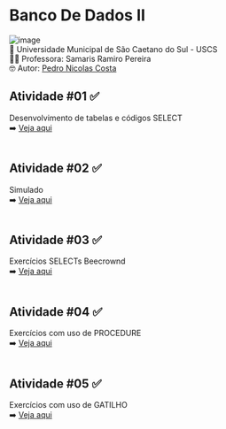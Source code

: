# Banco De Dados II
![image](https://github.com/user-attachments/assets/5610149d-26d7-4529-906a-d33bec0aee92)<br>
🏫 Universidade Municipal de São Caetano do Sul - USCS<br>
👨‍🏫 Professora: Samaris Ramiro Pereira<br>
🤓 Autor: <a href="https://github.com/pedronicolascosta">Pedro Nicolas Costa</a><br>
## Atividade #01 ✅<br>
Desenvolvimento de tabelas e códigos SELECT<br>
➡️ <a href="#">Veja aqui</a><br><br>
## Atividade #02 ✅<br>
Simulado<br>
➡️ <a href="#">Veja aqui</a><br><br>
## Atividade #03 ✅<br>
Exercícios SELECTs Beecrownd<br>
➡️ <a href="#">Veja aqui</a><br><br>
## Atividade #04 ✅<br>
Exercícios com uso de PROCEDURE<br>
➡️ <a href="#">Veja aqui</a><br><br>
## Atividade #05 ✅<br>
Exercícios com uso de GATILHO<br>
➡️ <a href="#">Veja aqui</a><br><br>
